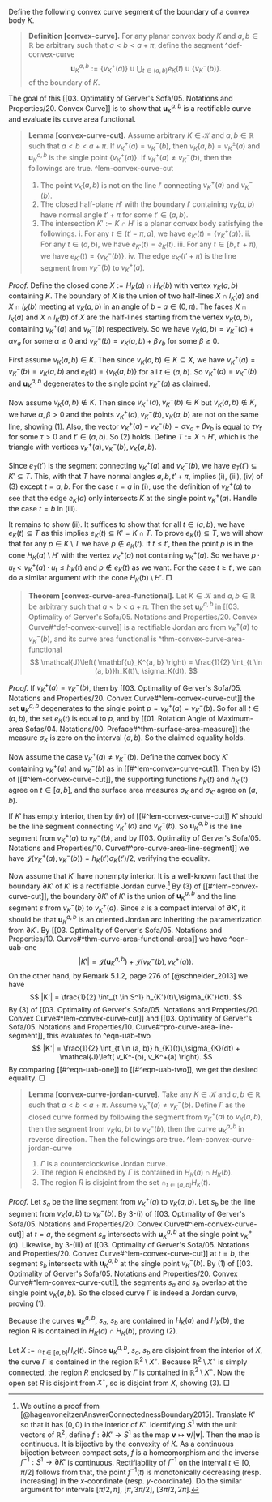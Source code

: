 Define the following convex curve segment of the boundary of a convex body $K$.

> __Definition [convex-curve].__ For any planar convex body $K$ and $a, b \in \mathbb{R}$ be arbitrary such that $a < b < a + \pi$, define the segment ^def-convex-curve
$$
\mathbf{u}_K^{a, b} := \left\{ v_K^+(a) \right\} \cup \bigcup_{t \in (a, b)} e_K(t) \cup \left\{ v_K^-(b) \right\}.
$$
> of the boundary of $K$.

The goal of this [[03. Optimality of Gerver's Sofa/05. Notations and Properties/20. Convex Curve]] is to show that $\mathbf{u}_K^{a, b}$ is a rectifiable curve and evaluate its curve area functional.

> __Lemma [convex-curve-cut].__ Assume arbitrary $K \in \mathcal{K}$ and $a, b \in \mathbb{R}$ such that $a < b < a + \pi$. If $v_K^+(a) = v_K^-(b)$, then $v_K(a, b) = v_K^{\pm}(a)$ and $\mathbf{u}_K^{a, b}$ is the single point $\left\{ v_K^+(a) \right\}$. If $v_K^+(a) \neq v_K^-(b)$, then the followings are true. ^lem-convex-curve-cut
> 
> 1. The point $v_K(a, b)$ is not on the line $l'$ connecting $v_K^+(a)$ and $v_K^-(b)$.
> 2. The closed half-plane $H'$ with the boundary $l'$ containing $v_K(a, b)$ have normal angle $t' + \pi$ for some $t' \in (a, b)$.
> 3. The intersection $K' := K \cap H'$ is a planar convex body satisfying the followings.
> 	i. For any $t \in (t' - \pi, a]$, we have $e_{K'}(t) = \left\{ v_K^+(a) \right\}$.
> 	ii. For any $t \in (a, b)$, we have $e_{K'}(t) = e_K(t)$.
> 	iii. For any $t \in [b, t' + \pi)$, we have $e_{K'}(t) = \left\{ v_K^-(b) \right\}$.
> 	iv. The edge $e_{K'}(t' + \pi)$ is the line segment from $v_K^-(b)$ to $v_K^+(a)$.

_Proof._ Define the closed cone $X := H_K(a) \cap H_K(b)$ with vertex $v_K(a, b)$ containing $K$. The boundary of $X$ is the union of two half-lines $X \cap l_K(a)$ and $X \cap l_K(b)$ meeting at $v_K(a, b)$ in an angle of $b-a \in (0, \pi)$. The faces $X \cap l_K(a)$ and $X \cap l_K(b)$ of $X$ are the half-lines starting from the vertex $v_K(a, b)$, containing $v_K^+(a)$ and $v_K^-(b)$ respectively. So we have $v_K(a, b) = v_K^+(a) + \alpha v_a$ for some $\alpha \geq 0$ and $v_K^-(b) = v_K(a, b) + \beta v_b$ for some $\beta \geq 0$.

First assume $v_K(a, b) \in K$. Then since $v_K(a, b) \in K \subseteq X$, we have $v_K^+(a) = v_K^-(b) = v_K(a, b)$ and $e_K(t) = \left\{ v_K(a, b) \right\}$ for all $t \in (a, b)$. So $v_K^+(a) = v_K^-(b)$ and $\mathbf{u}_K^{a, b}$ degenerates to the single point $v_K^+(a)$ as claimed.

Now assume $v_K(a, b) \not\in K$. Then since $v_K^+(a), v_K^-(b) \in K$ but $v_K(a, b) \not\in K$, we have $\alpha, \beta > 0$ and the points $v_K^+(a), v_K^-(b), v_K(a, b)$ are not on the same line, showing (1). Also, the vector $v_K^+(a) - v_K^-(b) = \alpha v_a + \beta v_b$ is equal to $\tau v_{t'}$ for some $\tau > 0$ and $t' \in (a, b)$. So (2) holds. Define $T := X \cap H'$, which is the triangle with vertices $v_K^+(a), v_K^-(b), v_K(a, b)$.

Since $e_T(t')$ is the segment connecting $v_K^+(a)$ and $v_K^-(b)$, we have $e_T(t') \subseteq K' \subseteq T$. This, with that $T$ have normal angles $a, b, t' + \pi$, implies (i), (iii), (iv) of (3) except $t = a, b$. For the case $t=a$ in (i), use the definition of $v_K^+(a)$ to see that the edge $e_K(a)$ only intersects $K$ at the single point $v_K^+(a)$. Handle the case $t=b$ in (iii).

It remains to show (ii). It suffices to show that for all $t \in (a, b)$, we have $e_K(t) \subseteq T$ as this implies $e_K(t) \subseteq K' = K \cap T$. To prove $e_K(t) \subseteq T$, we will show that for any $p \in K \setminus T$ we have $p \not\in e_K(t)$. If $t \leq t'$, then the point $p$ is in the cone $H_K(a) \setminus H'$ with the vertex $v_K^+(a)$ not containing $v_K^+(a)$. So we have $p \cdot u_t < v_K^+(a) \cdot u_t \leq h_K(t)$ and $p \not\in e_K(t)$ as we want. For the case $t \geq t'$, we can do a similar argument with the cone $H_K(b) \setminus H'$. □

> __Theorem [convex-curve-area-functional].__ Let $K \in \mathcal{K}$ and $a, b \in \mathbb{R}$ be arbitrary such that $a < b < a + \pi$. Then the set $\mathbf{u}_K^{a, b}$ in [[03. Optimality of Gerver's Sofa/05. Notations and Properties/20. Convex Curve#^def-convex-curve]] is a rectifiable Jordan arc from $v_K^+(a)$ to $v_K^-(b)$, and its curve area functional is ^thm-convex-curve-area-functional
$$
\mathcal{J}\left( \mathbf{u}_K^{a, b} \right) = \frac{1}{2} \int_{t \in (a, b)}h_K(t)\, \sigma_K(dt).
$$

_Proof._ If $v_K^+(a) = v_K^-(b)$, then by [[03. Optimality of Gerver's Sofa/05. Notations and Properties/20. Convex Curve#^lem-convex-curve-cut]] the set $\mathbf{u}_K^{a, b}$ degenerates to the single point $p= v_K^+(a) = v_K^-(b)$. So for all $t \in (a, b)$, the set $e_K(t)$ is equal to $p$, and by [[01. Rotation Angle of Maximum-area Sofas/04. Notations/00. Preface#^thm-surface-area-measure]] the measure $\sigma_K$ is zero on the interval $(a, b)$. So the claimed equality holds.

Now assume the case $v_K^+(a) \neq v_K^-(b)$. Define the convex body $K'$ containing $v_K^+(a)$ and $v_K^-(b)$ as in [[#^lem-convex-curve-cut]]. Then by (3) of [[#^lem-convex-curve-cut]], the supporting functions $h_K(t)$ and $h_{K'}(t)$ agree on $t \in [a, b]$, and the surface area measures $\sigma_K$ and $\sigma_{K'}$ agree on $(a, b)$.

If $K'$ has empty interior, then by (iv) of [[#^lem-convex-curve-cut]] $K'$ should be the line segment connecting $v_K^+(a)$ and $v_K^-(b)$. So $\mathbf{u}_K^{a, b}$ is the line segment from $v_K^+(a)$ to $v_K^-(b)$, and by [[03. Optimality of Gerver's Sofa/05. Notations and Properties/10. Curve#^pro-curve-area-line-segment]] we have $\mathcal{J}(v_K^+(a), v_K^-(b)) = h_K(t') \sigma_K(t') / 2$, verifying the equality.

Now assume that $K'$ have nonempty interior. It is a well-known fact that the boundary $\partial K'$ of $K'$ is a rectifiable Jordan curve.[^convex-body-parametrization] By (3) of [[#^lem-convex-curve-cut]], the boundary $\partial K'$ of $K'$ is the union of $\mathbf{u}_K^{a, b}$ and the line segment $s$ from $v_K^-(b)$ to $v_K^+(a)$. Since $s$ is a compact interval of $\partial K'$, it should be that $\mathbf{u}_K^{a, b}$ is an oriented Jordan arc inheriting the parametrization from $\partial K'$. By [[03. Optimality of Gerver's Sofa/05. Notations and Properties/10. Curve#^thm-curve-area-functional-area]] we have ^eqn-uab-one
$$
|K'| = \mathcal{J}\left( \mathbf{u}_K^{a, b} \right) + \mathcal{J}\left( v_K^-(b), v_K^+(a) \right) .
$$
On the other hand, by Remark 5.1.2, page 276 of [@schneider_2013] we have
$$
|K'| = \frac{1}{2} \int_{t \in S^1} h_{K'}(t)\,\sigma_{K'}(dt).
$$
By (3) of [[03. Optimality of Gerver's Sofa/05. Notations and Properties/20. Convex Curve#^lem-convex-curve-cut]] and [[03. Optimality of Gerver's Sofa/05. Notations and Properties/10. Curve#^pro-curve-area-line-segment]], this evaluates to ^eqn-uab-two
$$
|K'| = \frac{1}{2} \int_{t \in (a, b)} h_{K}(t)\,\sigma_{K}(dt) + \mathcal{J}\left( v_K^-(b), v_K^+(a) \right).
$$
By comparing [[#^eqn-uab-one]] to [[#^eqn-uab-two]], we get the desired equality. □

> __Lemma [convex-curve-jordan-curve].__ Take any $K \in \mathcal{K}$ and $a, b \in \mathbb{R}$ such that $a < b < a + \pi$. Assume $v_K^+(a) \neq v_K^-(b)$. Define $\Gamma$ as the closed curve formed by following the segment from $v_K^+(a)$ to $v_K(a, b)$, then the segment from $v_K(a, b)$ to $v_K^-(b)$, then the curve $\mathbf{u}_K^{a, b}$ in reverse direction. Then the followings are true. ^lem-convex-curve-jordan-curve
> 
> 1. $\Gamma$ is a counterclockwise Jordan curve.
> 2. The region $R$ enclosed by $\Gamma$ is contained in $H_K(a) \cap H_K(b)$.
> 3. The region $R$ is disjoint from the set $\cap_{t \in [a, b]} H_K(t)$. 

_Proof._ Let $s_a$ be the line segment from $v_K^+(a)$ to $v_K(a, b)$. Let $s_b$ be the line segment from $v_K(a, b)$ to $v_K^-(b)$. By 3-(i) of [[03. Optimality of Gerver's Sofa/05. Notations and Properties/20. Convex Curve#^lem-convex-curve-cut]] at $t = a$, the segment $s_a$ intersects with $\mathbf{u}_K^{a, b}$ at the single point $v_K^+(a)$. Likewise, by 3-(iii) of [[03. Optimality of Gerver's Sofa/05. Notations and Properties/20. Convex Curve#^lem-convex-curve-cut]] at $t=b$, the segment $s_b$ intersects with $\mathbf{u}_K^{a, b}$ at the single point $v_K^-(b)$. By (1) of [[03. Optimality of Gerver's Sofa/05. Notations and Properties/20. Convex Curve#^lem-convex-curve-cut]], the segments $s_a$ and $s_b$ overlap at the single point $v_K(a, b)$. So the closed curve $\Gamma$ is indeed a Jordan curve, proving (1).

Because the curves $\mathbf{u}_K^{a, b}$, $s_a$, $s_b$ are contained in $H_K(a)$ and $H_K(b)$, the region $R$ is contained in $H_K(a) \cap H_K(b)$, proving (2).

Let $X := \cap_{t \in [a, b]} H_K(t)$. Since $\mathbf{u}_K^{a, b}$, $s_a$, $s_b$ are disjoint from the interior of $X$, the curve $\Gamma$ is contained in the region $\mathbb{R}^2 \setminus X^\circ$. Because $\mathbb{R}^2 \setminus X^\circ$ is simply connected, the region $R$ enclosed by $\Gamma$ is contained in $\mathbb{R}^2 \setminus X^\circ$. Now the open set $R$ is disjoint from $X^\circ$, so is disjoint from $X$, showing (3). □

[^convex-body-parametrization]: We outline a proof from [@hagenvoneitzenAnswerConnectednessBoundary2015]. Translate $K'$ so that it has $(0, 0)$ in the interior of $K'$. Identifying $S^1$ with the unit vectors of $\mathbb{R}^2$, define $f : \partial K' \to S^1$ as the map $\mathbf{v} \mapsto \mathbf{v} / \left| \mathbf{v} \right|$. Then the map is continuous. It is bijective by the convexity of $K$. As a continuous bijection between compact sets, $f$ is a homeomorphism and the inverse $f^{-1} : S^1 \to \partial K'$ is continuous. Rectifiability of $f^{-1}$ on the interval $t \in [0, \pi/2]$ follows from that, the point $f^{-1}(t)$ is monotonically decreasing (resp. increasing) in the $x$-coordinate (resp. $y$-coordinate). Do the similar argument for intervals $[\pi/2, \pi]$, $[\pi, 3\pi/2]$, $[3\pi/2, 2\pi]$.
